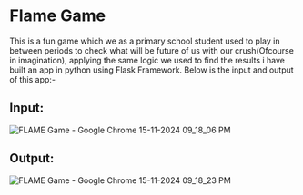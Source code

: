 # Flame Game
This is a fun game which we as a primary school student used to play in between periods to check what will be future of us with our crush(Ofcourse in imagination), applying the same logic we used to find the results i have built an app in python using Flask Framework.
Below is the input and output of this app:-
## Input:
![FLAME Game - Google Chrome 15-11-2024 09_18_06 PM](https://github.com/user-attachments/assets/15ce82e3-375c-4fd8-af98-74c23c5c3ab7)
## Output:
![FLAME Game - Google Chrome 15-11-2024 09_18_23 PM](https://github.com/user-attachments/assets/aed4d741-aaac-4b55-82f5-445c096682bf)
